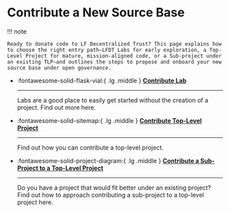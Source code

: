 [//]: # (SPDX-License-Identifier: CC-BY-4.0)

# Contribute a New Source Base

!!! note

    Ready to donate code to LF Decentralized Trust? This page explains how to choose the right entry path—LFDT Labs for early exploration, a Top-Level Project for mature, mission-aligned code, or a Sub-project under an existing TLP—and outlines the steps to propose and onboard your new source base under open governance.

<div class="grid cards" markdown>

- :fontawesome-solid-flask-vial:{ .lg .middle } __[Contribute Lab](./contribute-lab.md)__

    ---

    Labs are a good place to easily get started without the creation of a project. Find out more here.

- :fontawesome-solid-sitemap:{ .lg .middle } __[Contribute Top-Level Project](./contribute-project.md)__

    ---

    Find out how you can contribute a top-level project.

- :fontawesome-solid-project-diagram:{ .lg .middle } __[Contribute a Sub-Project to a Top-Level Project](./contribute-subproject.md)__

    ---

    Do you have a project that would fit better under an existing project? Find out how to approach contributing a sub-project to a top-level project here.

</div>

